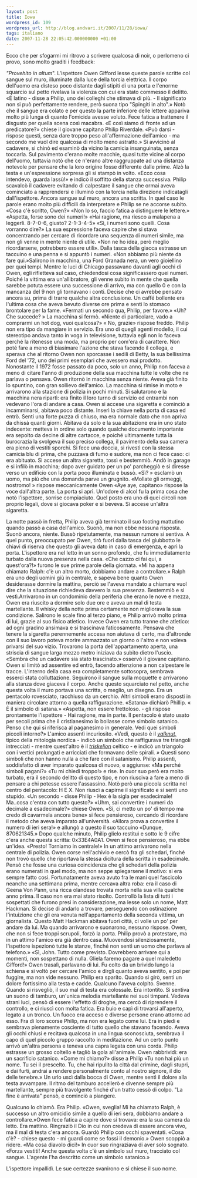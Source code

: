 ```yaml
---
layout: post
title: Iowa
wordpress_id: 109
wordpress_url: http://blog.andvari.it/2007/11/28/iowa/
tags: italiano
date: 2007-11-28 22:05:42.000000000 +01:00
---
```

Ecco che per sfogarmi mi ritrovo a scrivere qualcosa di noir, o perlomeno ci provo, sono molto graditi i feedback:

<!--more-->

<em> "Provehito in altum</em>". L'ispettore Owen Gifford lesse queste parole scritte col sangue sul muro, illuminate dalla luce della torcia elettrica. Il corpo dell'uomo era disteso poco distante dagli stipiti di una porta e l'enorme squarcio sul petto rivelava la violenza con cui era stato commesso il delitto.
«É latino - disse a Philip, uno dei colleghi che stimava di più. - Il significato non si può perfettamente rendere, però suona tipo "Spingiti in alto".»
Notò che il sangue era colato e per questo la parte inferiore delle lettere appariva molto più lunga di quanto l'omicida avesse voluto. Fece fatica a trattenere il disgusto per quella scena così macabra.
«E così siamo di fronte ad un predicatore?» chiese il giovane capitano Philip Riverdale.
«Può darsi - rispose questi, senza dare troppo peso all'affermazione dell'amico - ma secondo me vuol dire qualcosa di molto meno astratto.»
Si avvicinò al cadavere, si chinò ed esaminò da vicino la camicia insanguinata, senza toccarla. Sul pavimento c'erano molte macchie, quasi tutte vicine al corpo dell'uomo, tuttavia notò che ce n'erano altre raggruppate ad una distanza notevole per pensare che la loro origine fosse differente dalle prime. Alzò la testa e un'espressione sorpresa gli si stampò in volto.
«Ecco cosa intendevo, guarda lassù!» e indicò il soffitto della stanza successiva.
Philip scavalcò il cadavere evitando di calpestare il sangue che ormai aveva cominciato a rapprendersi e illuminò con la torcia nella direzione indicatagli dall'ispettore. Ancora sangue sul muro, ancora una scritta. In quel caso le parole erano molto più difficili da interpretare e Philip se ne accorse subito.
«Cosa c'è scritto, Owen?»
«Non lo so, faccio fatica a distinguere le lettere.»
«Aspetta, forse sono dei numeri!»
«Hai ragione, ma riesco a malapena a leggerli. 8-7-0-6, giusto? 2-1-3-4-5»
«Sì, i numeri sono quelli. Cosa vorranno dire?» La sua espressione faceva capire che si stava concentrando per cercare di ricordare una sequenza di numeri simile, ma non gli venne in mente niente di utile.
«Non ne ho idea, però meglio ricordarsene, potrebbero essere utili». Dalla tasca della giacca estrasse un taccuino e una penna e si appuntò i numeri. «Non abbiamo più niente da fare qui.»Salirono in macchina, una Ford Granada nera, un vero gioiellino per quei tempi. Mentre le luci di Chicago passavano davanti agli occhi di Owen, egli rifletteva sul caso, chiedendosi cosa significassero quei numeri. Poiché la vittima era un'allibratore, gli venne subito in mente che quella sarebbe potuta essere una successione di arrivo, ma con quello 0 e con la mancanza del 9 non gli tornavano i conti. Decise che ci avrebbe pensato ancora su, prima di trarre qualche altra conclusione. Un caffé bollente era l'ultima cosa che aveva bevuto diverse ore prima e sentì lo stomaco brontolare per la fame.
«Fermati un secondo qua, Philip, per favore.»
«Uh? Che succede? » La macchina si fermò.
«Niente di particolare, vado a comprarmi un hot dog, vuoi qualcosa?»
« No, grazie» rispose freddo. Philip non era tipo da mangiare in servizio. Era uno di quegli agenti modello, il cui stereotipo andava tanto in voga in televisione, tuttavia egli non lo faceva perché la ritenesse una moda, ma proprio per com'era di carattere. Non poté fare a meno di biasimare l'azione che stava facendo il collega, e sperava che al ritorno Owen non sporcasse i sedili di Betty, la sua bellissima Ford del '72, uno dei primi esemplari che avessero mai prodotto. Nonostante il 1972 fosse passato da poco, solo un anno, Philip non faceva a meno di citare l'anno di produzione della sua macchina tutte le volte che ne parlava o pensava.
Owen ritornò in macchina senza niente. Aveva già finito lo spuntino, con gran sollievo dell'amico. La macchina si rimise in moto e arrivarono alla stazione di polizia in pochi minuti. Si salutarono e la macchina nera ripartì: era finito il loro turno di servizio ed entrambi non vedevano l'ora di andare a casa. Owen si accese una sigaretta e cominciò a incamminarsi, abitava poco distante. Inserì la chiave nella porta di casa ed entrò. Senti una forte puzza di chiuso, ma era normale dato che non apriva da chissà quanti giorni. Abitava da solo e la sua abitazione era in uno stato indecente: metteva in ordine solo quando qualche documento importante era sepolto da decine di altre cartacce, e poiché ultimamente tutta la burocrazia la svolgeva il suo preciso collega, il pavimento della sua camera era pieno di vestiti sporchi. Si fece una doccia, si rivestì con la stessa camicia blu di prima, che puzzava di fumo e sudore, ma non ci fece caso: ci era abituato. Si accese un altra sigaretta, tossì e bestemmiò. Andò in garage e si infilò in macchina; dopo aver guidato per un po' parcheggiò e si diresse verso un edificio con la porta poco illuminata e bussò.
«Sì? » esclamò un uomo, ma più che una domanda parve un grugnito.
«Mollate gli ormeggi, nostromo! » rispose meccanicamente Owen
«Aye aye, capitano» rispose la voce dall'altra parte.
La porta si aprì. Un'odore di alcol fu la prima cosa che notò l'ispettore, sorrise compiaciuto. Quel posto era uno di quei circoli non proprio legali, dove si giocava poker e si beveva. Si accese un'altra sigaretta.

La notte passò in fretta, Philip aveva già terminato il suo footing mattutino quando passò a casa dell'amico. Suonò, ma non ebbe nessuna risposta. Suonò ancora, niente. Bussò ripetutamente, ma nessun rumore si sentiva. A quel punto, preoccupato per Owen, tirò fuori dalla tasca del giubbotto le chiavi di riserva che questo gli aveva dato in caso di emergenza, e aprì la porta. L'ispettore era nel letto in un sonno profondo, che fu immediatamente turbato dalla nuova presenza nella casa.
«Che cazzo ci fai qui, a quest'ora?!» furono le sue prime parole della giornata.
«Mi ha appena chiamato Ralph: c'è un altro morto, dobbiamo andare a controllare.» Ralph era uno degli uomini giù in centrale, e sapeva bene quanto Owen desiderasse dormire la mattina, perciò se l'aveva mandato a chiamare vuol dire che la situazione richiedeva davvero la sua presenza. Bestemmiò e si vestì.Arrivarono in un condominio della periferia che erano le nove e mezza, Owen era riuscito a dormire solo due ore e aveva un mal di testa martellante. Il whisky della notte prima certamente non migliorava la sua condizione. Salirono le scale fino al terzo piano, e Philip arrivò molto prima di lui, grazie al suo fisico atletico. Invece Owen era tutto tranne che atletico: ad ogni gradino ansimava e si trascinava faticosamente. Pensava che tenere la sigaretta perennemente accesa non aiutava di certo, ma d'altronde con il suo lavoro poteva morire ammazzato un giorno o l'altro e non voleva privarsi del suo vizio.
Trovarono la porta dell'appartamento aperta, una striscia di sangue larga mezzo metro iniziava da subito dietro l'uscio.
«Sembra che un cadavere sia stato trascinato.» osservò il giovane capitano. Owen si limitò ad assentire ed entrò, facendo attenzione a non calpestare le tracce. L'interno della casa era completamente sottosopra, sembrava esserci stata colluttazione. Seguirono il sangue sulla moquette e arrivarono alla stanza dove giaceva il corpo. Anche questo squarciato nel petto, anche questa volta il muro portava una scritta, o meglio, un disegno. Era un pentacolo rovesciato, racchiuso da un cerchio. Altri simboli erano disposti in maniera circolare attorno a quella raffigurazione.
«Satana» dichiarò Phillip. « È il simbolo di satana.»
«Aspetta, non essere frettoloso. - gli rispose prontamente l'ispettore - Hai ragione, ma in parte. Il pentacolo è stato usato per secoli prima che il cristianesimo lo bollasse come simbolo satanico. Penso che qui si riferisca al paganesimo in generale. Vedi quei simboli piccoli intorno?»
L'amico assentì incuriosito.
«Vedi, questo è il <a href="http://files.meetup.com/11850/valknut.jpg"><em>valknut,</em></a> tipico della mitologia nordica - indicò un simbolo che raffigurava tre triangoli intrecciati - mentre quest'altro è il <a href="http://upload.wikimedia.org/wikipedia/en/7/78/Triskele-Symbol1.png"><em>triskelion</em></a> celtico - e indicò un triangolo con i vertici prolungati e arricciati che formavano delle spirali. <em>» </em>Questi sono simboli che non hanno nulla a che fare con il satanismo.
Philip assentì, soddisfatto di aver imparato qualcosa di nuovo, e aggiunse: «Ma perché simboli pagani?»
«Tu mi chiedi troppo!» e rise. In cuor suo però era molto turbato, era il secondo delitto di questo tipo, e non riusciva a fare a meno di pensare a chi potesse essere l'assassino. Notò però una piccola scritta nel centro del pentacolo: H E X. Non riuscì a capirne il significato e si sentì uno stupido.
«Un secondo -  disse Philip - Hex è la sigla per esadecimale! Ma..cosa c'entra con tutto questo?»
«Uhm, sai convertire i numeri da decimale a esadecimale?» chiese Owen.
«Sì, ci metto un po' di tempo ma credo di cavarmela ancora bene» si fece pensieroso, cercando di ricordare il metodo che aveva imparato all'università.
«Allora prova a convertire il numero di ieri sera!» e allungò a questo il suo taccuino
«Dunque, 870621345.»
Dopo qualche minuto, Philip glielo restituì e sotto le 9 cifre c'era anche questa scritta: 0x33E4A0A1. Owen si fece pensieroso, ma ebbe un'idea.
«Presto! Torniamo in centrale!»
In un attimo arrivarono nella centrale di polizia. Owen corse nell'achivio e cercò fra gli schedari, finché non trovò quello che riportava la stessa dicitura della scritta in esadecimale. Pensò che fosse una curiosa coincidenza che gli schedari della polizia erano numerati in quel modo, ma non seppe spiegarsene il motivo: si era sempre fatto così. Fortunatamente aveva avuto fra le mani quel fascicolo neanche una settimana prima, mentre cercava altra roba: era il caso di Geena Von Pann, una ricca olandese trovata morta nella sua villa qualche anno prima. Il caso non era mai stato risolto. Controllò la lista di tutti i sospettati che furono presi in considerazione, ma lesse solo un nome, Matt Hackman. Si decise di andarlo a trovare, perseguendo con ostinazione l'intuizione che gli era venuta nell'appartamento della seconda vittima, un giornalista.
Questo Matt Hackman abitava fuori città, ci volle un po' per andare da lui. Ma quando arrivarono e suonarono, nessuno rispose. Owen, che non si fece troppi scrupoli, forzò la porta. Philip provò a protestare, ma in un attimo l'amico era già dentro casa. Muovendosi silenziosamente, l'ispettore ispezionò tutte le stanze, finché non sentì un uomo che parlava al telefono.»
«Sì, John. Tutto come previsto. Dovrebbero arrivare qui a momenti, non sospettano di nulla. Gliela faremo pagare a quel maledetto Gifford!»
Owen trasalì, parlavano di lui. Fu colto da un brivido lungo la schiena e si voltò per cercare l'amico e dirgli quanto aveva sentito, e poi per fuggire, ma non vide nessuno. Philip era sparito. Quando si girò, senti un dolore fortissimo alla testa e cadde. Qualcuno l'aveva colpito. Svenne.
Quando si risvegliò, il suo mal di testa era colossale. Era intontito. Si sentiva un suono di tamburo, un'unica melodia martellante nei suoi timpani. Vedeva strani luci, pensò di essere l'effetto di droghe, ma cercò di riprendere il controllo, e ci riuscì con molta fatica. Era buio e capì di trovarsi all'aperto, legato a un tronco. Un fuoco era acceso e diverse persone erano attorno ad esso. Fra di loro scorse Philip, ma non era legato come lui. Era in piedi e sembrava pienamente cosciente di tutto quello che stavano facendo. Aveva gli occhi chiusi e recitava qualcosa in una lingua sconosciuta, sembrava il capo di quel piccolo gruppo raccolto in meditazione. Ad un certo punto arrivò un'altra persona e teneva una capra legata con una corda. Philip estrasse un grosso coltello e tagliò la gola all'animale. Owen rabbrividì: era un sacrificio satanico.
«Come mi chiamo?» disse a Philip
«Tu non hai più un nome. Tu sei il prescelto. Tu, che hai ripulito la città dal crimine, dagli stupri, e dai furti, andrai a rendere personalmente conto al nostro signore, il dio delle tenebre.»
Un urlo uscì dalla bocca di Owen, mentre sentì il dolore alla testa avvampare. Il ritmo del tamburo accellerò e divenne sempre più martellante, sempre più travolgente finché d'un tratto cessò di colpo. "La fine è arrivata" pensò, e cominciò a piangere.

Qualcuno lo chiamò. Era Philip.
«Owen, sveglia! Mi ha chiamato Ralph, è successo un altro omicidio simile a quello di ieri sera, dobbiamo andare a controllare.»Owen fece fatica a capire dove si trovava: era la sua camera da letto. Era mattino. Ringraziò il Dio in cui non credeva di essere ancora vivo, ma il mal di testa c'era ancora. Guardò Philip con occhi spaventati.
«Cosa c'è? - chiese questo - mi guardi come se fossi il demonio.»
Owen scoppiò a ridere. «Ma cosa diavolo dici!» In cuor suo ringraziava di aver solo sognato.
«Forza vestiti! Anche questa volta c'è un simbolo sul muro, tracciato col sangue. L'agente l'ha descritto come un simbolo satanico.»

L'ispettore impallidì. Le sue certezze svanirono e si chiese il suo nome.
